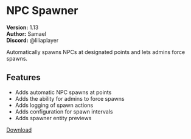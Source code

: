 # NPC Spawner

**Version:** 1.13  
**Author:** Samael  
**Discord:** @liliaplayer  

Automatically spawns NPCs at designated points and lets admins force spawns.

## Features

- Adds automatic NPC spawns at points
- Adds the ability for admins to force spawns
- Adds logging of spawn actions
- Adds configuration for spawn intervals
- Adds spawner entity previews

[Download](https://github.com/LiliaFramework/Modules/raw/refs/heads/gh-pages/npcspawner.zip)
